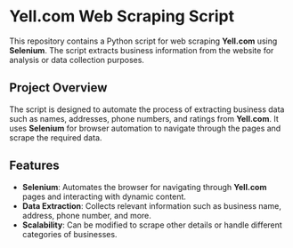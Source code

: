 
# Yell.com Web Scraping Script

This repository contains a Python script for web scraping **Yell.com** using **Selenium**. The script extracts business information from the website for analysis or data collection purposes.

## Project Overview

The script is designed to automate the process of extracting business data such as names, addresses, phone numbers, and ratings from **Yell.com**. It uses **Selenium** for browser automation to navigate through the pages and scrape the required data.

## Features

- **Selenium**: Automates the browser for navigating through **Yell.com** pages and interacting with dynamic content.
- **Data Extraction**: Collects relevant information such as business name, address, phone number, and more.
- **Scalability**: Can be modified to scrape other details or handle different categories of businesses.
